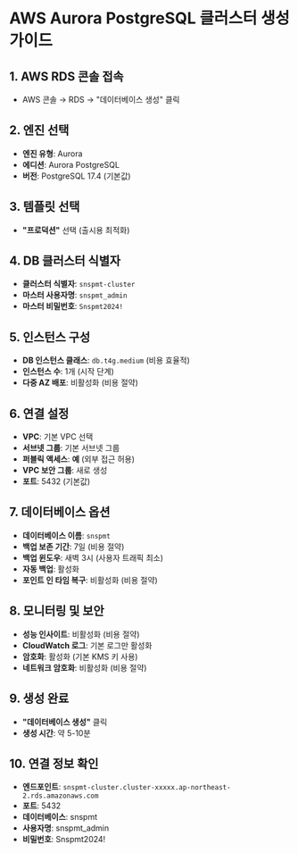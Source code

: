 # AWS Aurora PostgreSQL 클러스터 생성 가이드

## 1. AWS RDS 콘솔 접속
- AWS 콘솔 → RDS → "데이터베이스 생성" 클릭

## 2. 엔진 선택
- **엔진 유형**: Aurora
- **에디션**: Aurora PostgreSQL
- **버전**: PostgreSQL 17.4 (기본값)

## 3. 템플릿 선택
- **"프로덕션"** 선택 (출시용 최적화)

## 4. DB 클러스터 식별자
- **클러스터 식별자**: `snspmt-cluster`
- **마스터 사용자명**: `snspmt_admin`
- **마스터 비밀번호**: `Snspmt2024!`

## 5. 인스턴스 구성
- **DB 인스턴스 클래스**: `db.t4g.medium` (비용 효율적)
- **인스턴스 수**: 1개 (시작 단계)
- **다중 AZ 배포**: 비활성화 (비용 절약)

## 6. 연결 설정
- **VPC**: 기본 VPC 선택
- **서브넷 그룹**: 기본 서브넷 그룹
- **퍼블릭 액세스**: **예** (외부 접근 허용)
- **VPC 보안 그룹**: 새로 생성
- **포트**: 5432 (기본값)

## 7. 데이터베이스 옵션
- **데이터베이스 이름**: `snspmt`
- **백업 보존 기간**: 7일 (비용 절약)
- **백업 윈도우**: 새벽 3시 (사용자 트래픽 최소)
- **자동 백업**: 활성화
- **포인트 인 타임 복구**: 비활성화 (비용 절약)

## 8. 모니터링 및 보안
- **성능 인사이트**: 비활성화 (비용 절약)
- **CloudWatch 로그**: 기본 로그만 활성화
- **암호화**: 활성화 (기본 KMS 키 사용)
- **네트워크 암호화**: 비활성화 (비용 절약)

## 9. 생성 완료
- **"데이터베이스 생성"** 클릭
- **생성 시간**: 약 5-10분

## 10. 연결 정보 확인
- **엔드포인트**: `snspmt-cluster.cluster-xxxxx.ap-northeast-2.rds.amazonaws.com`
- **포트**: 5432
- **데이터베이스**: snspmt
- **사용자명**: snspmt_admin
- **비밀번호**: Snspmt2024!
